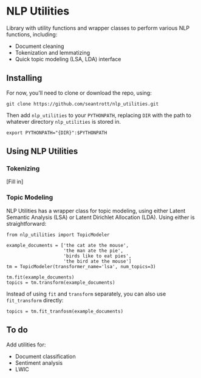 # NLP Utilities

Library with utility functions and wrapper classes to perform various NLP functions, including:
* Document cleaning
* Tokenization and lemmatizing
* Quick topic modeling (LSA, LDA) interface

## Installing

For now, you'll need to clone or download the repo, using:

```git clone https://github.com/seantrott/nlp_utilities.git```

Then add `nlp_utilities` to your `PYTHONPATH`, replacing `DIR` with the path to whatever directory `nlp_utilities` is stored in.

```export PYTHONPATH="{DIR}":$PYTHONPATH```

## Using NLP Utilities

### Tokenizing

[Fill in]

### Topic Modeling

NLP Utilities has a wrapper class for topic modeling, using either Latent Semantic Analysis (LSA) or Latent Dirichlet Allocation (LDA). Using either is straightforward:

```
from nlp_utilities import TopicModeler

example_documents = ['the cat ate the mouse',
                     'the man ate the pie',
                     'birds like to eat pies',
                     'the bird ate the mouse']
tm = TopicModeler(transformer_name='lsa', num_topics=3)

tm.fit(example_documents)
topics = tm.transform(example_documents)

```

Instead of using `fit` and `transform` separately, you can also use `fit_transform` directly:

```
topics = tm.fit_tranfosm(example_documents)
```

## To do

Add utilities for:
* Document classification
* Sentiment analysis
* LWIC
